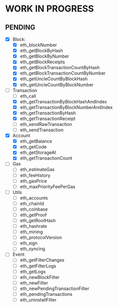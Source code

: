 # WORK IN PROGRESS

## PENDING

- [x] Block:
  - [x] eth_blockNumber
  - [x] eth_getBlockByHash
  - [x] eth_getBlockByNumber
  - [x] eth_getBlockReceipts
  - [x] eth_getBlockTransactionCountByHash
  - [x] eth_getBlockTransactionCountByNumber
  - [x] eth_getUncleCountByBlockHash
  - [x] eth_getUncleCountByBlockNumber

- [ ] Transaction
  - [ ] eth_call
  - [x] eth_getTransactionByBlockHashAndIndex
  - [x] eth_getTransactionByBlockNumberAndIndex
  - [x] eth_getTransactionByHash
  - [x] eth_getTransactionReceipt
  - [ ] eth_sendRawTransaction
  - [ ] eth_sendTransaction
  
- [x] Account
  - [x] eth_getBalance
  - [x] eth_getCode
  - [x] eth_getStorageAt
  - [x] eth_getTransactionCount

- [ ] Gas
  - [ ] eth_estimateGas
  - [ ] eth_feeHistory
  - [ ] eth_gasPrice
  - [ ] eth_maxPriorityFeePerGas

- [ ] Utils
  - [ ] eth_accounts
  - [ ] eth_chainId
  - [ ] eth_coinbase
  - [ ] eth_getProof
  - [ ] eth_getRootHash
  - [ ] eth_hashrate
  - [ ] eth_mining
  - [ ] eth_protocolVersion
  - [ ] eth_sign
  - [ ] eth_syncing

- [ ] Event
  - [ ] eth_getFilterChanges
  - [ ] eth_getFilterLogs
  - [ ] eth_getLogs
  - [ ] eth_newBlockFilter
  - [ ] eth_newFilter
  - [ ] eth_newPendingTransactionFilter
  - [ ] eth_pendingTransactions
  - [ ] eth_uninstallFilter

